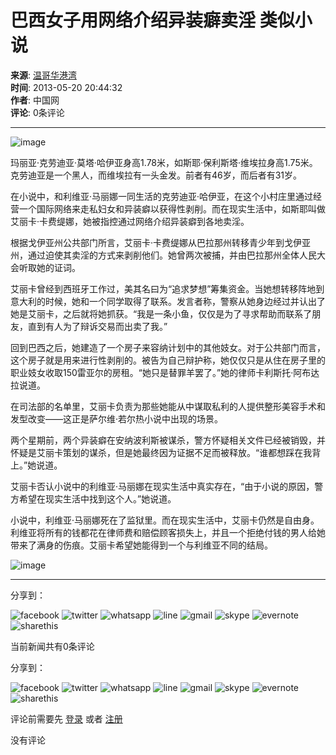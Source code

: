 # 巴西女子用网络介绍异装癖卖淫 类似小说

**来源**: [温哥华港湾](http://www.bcbay.com)  
**时间**: 2013-05-20 20:44:32  
**作者**: 中国网  
**评论**: 0条评论

---

![image](https://www.bcbay.com/images/tu_06.gif)

玛丽亚·克劳迪亚·莫塔·哈伊亚身高1.78米，如斯耶·保利斯塔·维埃拉身高1.75米。克劳迪亚是一个黑人，而维埃拉有一头金发。前者有46岁，而后者有31岁。

在小说中，和利维亚·马丽娜一同生活的克劳迪亚·哈伊亚，在这个小村庄里通过经营一个国际网络来走私妇女和异装癖以获得性剥削。而在现实生活中，如斯耶叫做艾丽卡·卡费缇娜，她被指控通过网络介绍异装癖到各地卖淫。

根据戈伊亚州公共部门所言，艾丽卡·卡费缇娜从巴拉那州转移青少年到戈伊亚州，通过迫使其卖淫的方式来剥削他们。她曾两次被捕，并由巴拉那州全体人民大会听取她的证词。

艾丽卡曾经到西班牙工作过，美其名曰为“追求梦想”筹集资金。当她想转移阵地到意大利的时候，她和一个同学取得了联系。发言者称，警察从她身边经过并认出了她是艾丽卡，之后就将她抓获。“我是一条小鱼，仅仅是为了寻求帮助而联系了朋友，直到有人为了辩诉交易而出卖了我。”

回到巴西之后，她建造了一个房子来容纳计划中的其他妓女。对于公共部门而言，这个房子就是用来进行性剥削的。被告为自己辩护称，她仅仅只是从住在房子里的职业妓女收取150雷亚尔的房租。“她只是替罪羊罢了。”她的律师卡利斯托·阿布达拉说道。

在司法部的名单里，艾丽卡负责为那些她能从中谋取私利的人提供整形美容手术和发型改变——这正是萨尔维·若尔热小说中出现的场景。

两个星期前，两个异装癖在安纳波利斯被谋杀，警方怀疑相关文件已经被销毁，并怀疑是艾丽卡策划的谋杀，但是她最终因为证据不足而被释放。“谁都想踩在我背上。”她说道。

艾丽卡否认小说中的利维亚·马丽娜在现实生活中真实存在，“由于小说的原因，警方希望在现实生活中找到这个人。”她说道。

小说中，利维亚·马丽娜死在了监狱里。而在现实生活中，艾丽卡仍然是自由身。利维亚将所有的钱都花在律师费和赔偿顾客损失上，并且一个拒绝付钱的男人给她带来了满身的伤痕。艾丽卡希望她能得到一个与利维亚不同的结局。

![image](https://www.bcbay.com/images/tu_15.png)

---

分享到：

![facebook](https://platform-cdn.sharethis.com/img/facebook.svg) 
![twitter](https://platform-cdn.sharethis.com/img/twitter.svg) 
![whatsapp](https://platform-cdn.sharethis.com/img/whatsapp.svg) 
![line](https://platform-cdn.sharethis.com/img/line.svg) 
![gmail](https://platform-cdn.sharethis.com/img/gmail.svg) 
![skype](https://platform-cdn.sharethis.com/img/skype.svg) 
![evernote](https://platform-cdn.sharethis.com/img/evernote.svg) 
![sharethis](https://platform-cdn.sharethis.com/img/sharethis.svg) 

当前新闻共有0条评论

分享到：

![facebook](https://platform-cdn.sharethis.com/img/facebook.svg) 
![twitter](https://platform-cdn.sharethis.com/img/twitter.svg) 
![whatsapp](https://platform-cdn.sharethis.com/img/whatsapp.svg) 
![line](https://platform-cdn.sharethis.com/img/line.svg) 
![gmail](https://platform-cdn.sharethis.com/img/gmail.svg) 
![skype](https://platform-cdn.sharethis.com/img/skype.svg) 
![evernote](https://platform-cdn.sharethis.com/img/evernote.svg) 
![sharethis](https://platform-cdn.sharethis.com/img/sharethis.svg) 

评论前需要先 [登录](javascript:void(0);) 或者 [注册](javascript:void(0);)

没有评论